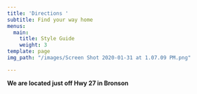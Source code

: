 ```yaml
---
title: 'Directions '
subtitle: Find your way home
menus:
  main:
    title: Style Guide
    weight: 3
template: page
img_path: "/images/Screen Shot 2020-01-31 at 1.07.09 PM.png"

---
```

**We are located just off Hwy 27 in Bronson**